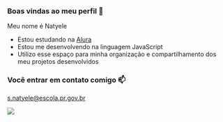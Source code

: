 ### Boas vindas ao meu perfil 💜

Meu nome é Natyele

- Estou estudando na [Alura](https://www.alura.com.br)
- Estou me desenvolvendo na linguagem JavaScript
- Utilizo esse espaço para minha organização e compartilhamento dos meu projetos desenvolvidos

### Você entrar em contato comigo 📫

s.natyele@escola.pr.gov.br



![](https://media1.tenor.com/m/K_WnxBY8IVQAAAAd/sad-girl.gif)
